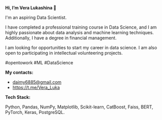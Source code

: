  **Hi, I’m  Vera Lukashina 👋**

  I'm an aspiring Data Scientist.

  I have completed a professional training course in Data Science, and I am highly passionate about data analysis and machine learning techniques. Additionally, I have a degree in financial management.

  I am looking for opportunities to start my career in data science. I am also open to participating in intellectual volunteering projects.


  #opentowork #ML #DataScience

**My contacts:**
* daimy6885@gmail.com
* https://t.me/Vera_Luka




**Tech Stack:**

Python, Pandas, NumPy, Matplotlib, Scikit-learn, CatBoost, Faiss, BERT, PyTorch, Keras, PostgreSQL.
